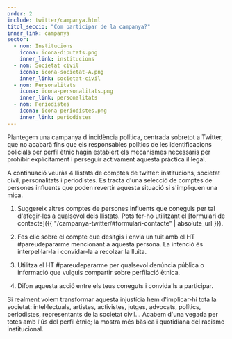 ```yaml
---
order: 2
include: twitter/campanya.html
titol_seccio: "Com participar de la campanya?"
inner_link: campanya
sector:
  - nom: Institucions
    icona: icona-diputats.png
    inner_link: institucions
  - nom: Societat civil
    icona: icona-societat-A.png
    inner_link: societat-civil
  - nom: Personalitats
    icona: icona-personalitats.png
    inner_link: personalitats
  - nom: Periodistes
    icona: icona-periodistes.png
    inner_link: periodistes
---
```

Plantegem una campanya d'incidència política, centrada sobretot a Twitter, que no acabarà fins que els responsables polítics de les identificacions policials per perfil ètnic hagin establert els mecanismes necessaris per prohibir explícitament i perseguir activament aquesta pràctica il·legal.

A continuació veuràs 4 llistats de comptes de twitter: institucions, societat civil, personalitats i periodistes. Es tracta d'una selecció de comptes de persones influents que poden revertir aquesta situació si s'impliquen una mica.

1. Suggereix altres comptes de persones influents que coneguis per tal d'afegir-les a qualsevol dels llistats. Pots fer-ho utilitzant el [formulari de contacte]({{ "/campanya-twitter/#formulari-contacte" | absolute_url }}).

2. Fes clic sobre el compte que desitgis i envia un tuit amb el HT #pareudepararme mencionant a aquesta persona. La intenció és interpel·lar-la i convidar-la a recolzar la lluita.

3. Utilitza el HT #pareudepararme per qualsevol denúncia pública o informació que vulguis compartir sobre perfilació ètnica.

4. Difon aquesta acció entre els teus coneguts i convida'ls a participar.

Si realment volem transformar aquesta injustícia hem d'implicar-hi tota la societat: intel·lectuals, artistes, activistes, jutges, advocats, polítics, periodistes, representants de la societat civil... Acabem d'una vegada per totes amb l'ús del perfil ètnic; la mostra més bàsica i quotidiana del racisme institucional.
